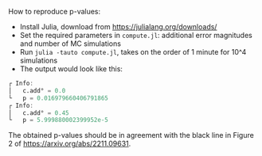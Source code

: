 How to reproduce p-values:
- Install Julia, download from https://julialang.org/downloads/
- Set the required parameters in `compute.jl`: additional error magnitudes and number of MC simulations
- Run `julia -tauto compute.jl`, takes on the order of 1 minute for 10^4 simulations
- The output would look like this:
```julia
┌ Info: 
│   c.add° = 0.0
└   p = 0.016979660406791865
┌ Info: 
│   c.add° = 0.45
└   p = 5.999880002399952e-5
```
The obtained p-values should be in agreement with the black line in Figure 2 of https://arxiv.org/abs/2211.09631.
